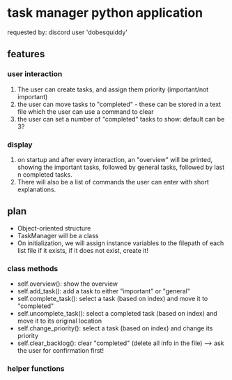 # task manager python application
requested by: discord user 'dobesquiddy'

## features

### user interaction
1. The user can create tasks, and assign them priority (important/not important)
2. the user can move tasks to "completed" - these can be stored in a text file which the user can use a command to clear
3. the user can set a number of "completed" tasks to show: default can be 3?

### display
1. on startup and after every interaction, an "overview" will be printed, showing the important tasks, followed by general tasks, followed by last n completed tasks.
2. There will also be a list of commands the user can enter with short explanations.    

## plan
- Object-oriented structure
- TaskManager will be a class
- On initialization, we will assign instance variables to the filepath of each list file if it exists, if it does not exist, create it!

### class methods
- self.overview(): show the overview
- self.add_task(): add a task to either "important" or "general"
- self.complete_task(): select a task (based on index) and move it to "completed"
- self.uncomplete_task(): select a completed task (based on index) and move it to its original location
- self.change_priority(): select a task (based on index) and change its priority
- self.clear_backlog(): clear "completed" (delete all info in the file) --> ask the user for confirmation first!

### helper functions